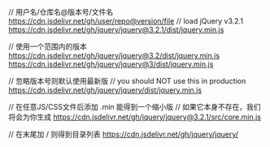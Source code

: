 // 用户名/仓库名@版本号/文件名
https://cdn.jsdelivr.net/gh/user/repo@version/file
// load jQuery v3.2.1
https://cdn.jsdelivr.net/gh/jquery/jquery@3.2.1/dist/jquery.min.js


// 使用一个范围内的版本
https://cdn.jsdelivr.net/gh/jquery/jquery@3.2/dist/jquery.min.js
https://cdn.jsdelivr.net/gh/jquery/jquery@3/dist/jquery.min.js


// 忽略版本号则默认使用最新版
// you should NOT use this in production
https://cdn.jsdelivr.net/gh/jquery/jquery/dist/jquery.min.js


// 在任意JS/CSS文件后添加 .min 能得到一个缩小版
// 如果它本身不存在，我们将会为你生成
https://cdn.jsdelivr.net/gh/jquery/jquery@3.2.1/src/core.min.js


// 在末尾加 / 则得到目录列表
https://cdn.jsdelivr.net/gh/jquery/jquery/
